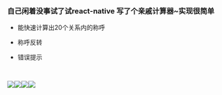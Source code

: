 ### 自己闲着没事试了试react-native 写了个亲戚计算器~实现很简单

- 能快速计算出20个关系内的称呼

- 称呼反转

- 错误提示

  ​

![](https://ox.xizero.com/uploads/2017/08/Screenshot_2017_08_01_19_18_55_583_com.relationsh.png)![](https://ox.xizero.com/uploads/2017/08/Screenshot_2017_08_01_19_18_40_145_com.relationsh.png)![](https://ox.xizero.com/uploads/2017/08/Screenshot_2017_08_01_19_18_29_408_com.relationsh.png)![](https://ox.xizero.com/uploads/2017/08/Screenshot_2017_08_01_19_18_15_902_com.relationsh.png)